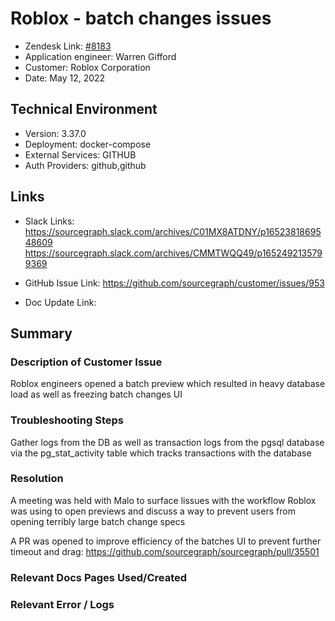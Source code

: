 
# Roblox - batch changes issues <!-- Ticket Title  Hint: include keywords to make it searchable -->

- Zendesk Link: [#8183](https://sourcegraph.zendesk.com/agent/tickets/8183)
- Application engineer: Warren Gifford
- Customer: Roblox Corporation <!-- Redact if this contains personally identifying information -->
- Date: May 12, 2022

<!-- Data populated from integration, speak to Ben Gordon or Michael Bali if not working -->
<!-- During Internal team trial, fill missing data manually (we are waiting for all data to sync) -->

## Technical Environment
- Version: 3.37.0​
- Deployment: docker-compose
- External Services: GITHUB
- Auth Providers: github,github


## Links
<!-- Data for application engineer manual entry -->
- Slack Links: https://sourcegraph.slack.com/archives/C01MX8ATDNY/p1652381869548609
https://sourcegraph.slack.com/archives/CMMTWQQ49/p1652492135799369

- GitHub Issue Link: https://github.com/sourcegraph/customer/issues/953
- Doc Update Link:

## Summary
### Description of Customer Issue

Roblox engineers opened a batch preview which resulted in heavy database load as well as freezing batch changes UI

### Troubleshooting Steps

Gather logs from the DB as well as transaction logs from the pgsql database via the pg_stat_activity table which tracks transactions with the database

### Resolution

A meeting was held with Malo to surface lissues with the workflow Roblox was using to open previews and discuss a way to prevent users from opening terribly large batch change specs

A PR was opened to improve efficiency of the batches UI to prevent further timeout and drag: https://github.com/sourcegraph/sourcegraph/pull/35501

### Relevant Docs Pages Used/Created

### Relevant Error / Logs
<!-- Please redact keys, tokens, and personal identifying information -->


<!-- Once complete, upload a copy to https://github.com/sourcegraph/support-tools-internal/tree/main/resolved-tickets as a .md file -->
<!-- Name the file 8183.md -->
